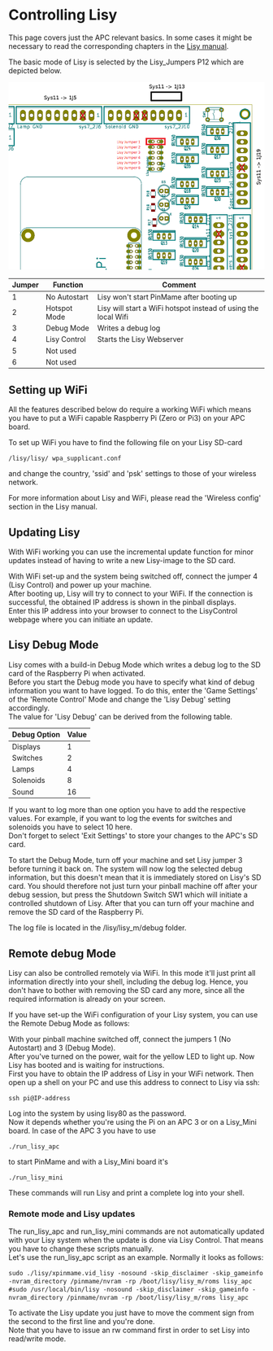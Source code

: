 # Controlling Lisy

This page covers just the APC relevant basics. In some cases it might be necessary to read the corresponding chapters in the [Lisy manual](https://lisy.dev/documentation.html).

The basic mode of Lisy is selected by the Lisy_Jumpers P12 which are depicted below.

![Lisy Jumper](https://github.com/AmokSolderer/APC/blob/master/DOC/PICS/LisyJumper.png)

|Jumper|Function|Comment|
|--|--|--|
|1|No Autostart|Lisy won't start PinMame after booting up|
|2|Hotspot Mode|Lisy will start a WiFi hotspot instead of using the local Wifi|
|3|Debug Mode|Writes a debug log|
|4|Lisy Control|Starts the Lisy Webserver|
|5|Not used||
|6|Not used||

## Setting up WiFi

All the features described below do require a working WiFi which means you have to put a WiFi capable Raspberry Pi (Zero or Pi3) on your APC board.

To set up WiFi you have to find the following file on your Lisy SD-card

    /lisy/lisy/ wpa_supplicant.conf
    
and change the country, 'ssid' and 'psk' settings to those of your wireless network.

For more information about Lisy and WiFi, please read the 'Wireless config' section in the Lisy manual.

## Updating Lisy

With WiFi working you can use the incremental update function for minor updates instead of having to write a new Lisy-image to the SD card. 

With WiFi set-up and the system being switched off, connect the jumper 4 (Lisy Control) and power up your machine.  
After booting up, Lisy will try to connect to your WiFi. If the connection is successful, the obtained IP address is shown in the pinball displays.  
Enter this IP address into your browser to connect to the LisyControl webpage where you can initiate an update.

## Lisy Debug Mode

Lisy comes with a build-in Debug Mode which writes a debug log to the SD card of the Raspberry Pi when activated.  
Before you start the Debug mode you have to specify what kind of debug information you want to have logged. To do this, enter the 'Game Settings' of the 'Remote Control' Mode and change the 'Lisy Debug' setting accordingly.  
The value for 'Lisy Debug' can be derived from the following table.

|Debug Option|Value|
|--|--|
|Displays|1|
|Switches|2|
|Lamps|4|
|Solenoids|8|
|Sound|16|

If you want to log more than one option you have to add the respective values. For example, if you want to log the events for switches and solenoids you have to select 10 here.  
Don't forget to select 'Exit Settings' to store your changes to the APC's SD card.

To start the Debug Mode, turn off your machine and set Lisy jumper 3 before turning it back on. The system will now log the selected debug information, but this doesn't mean that it is immediately stored on Lisy's SD card. You should therefore not just turn your pinball machine off after your debug session, but press the Shutdown Switch SW1 which will initiate a controlled shutdown of Lisy. After that you can turn off your machine and remove the SD card of the Raspberry Pi.

The log file is located in the /lisy/lisy_m/debug folder.

## Remote debug Mode

Lisy can also be controlled remotely via WiFi. In this mode it'll just print all information directly into your shell, including the debug log. Hence, you don't have to bother with removing the SD card any more, since all the required information is already on your screen.

If you have set-up the WiFi configuration of your Lisy system, you can use the Remote Debug Mode as follows:

With your pinball machine switched off, connect the jumpers 1 (No Autostart) and 3 (Debug Mode).  
After you've turned on the power, wait for the yellow LED to light up. Now Lisy has booted and is waiting for instructions.  
First you have to obtain the IP address of Lisy in your WiFi network. Then open up a shell on your PC and use this address to connect to Lisy via ssh: 
 
    ssh pi@IP-address

Log into the system by using lisy80 as the password.  
Now it depends whether you're using the Pi on an APC 3 or on a Lisy_Mini board. In case of the APC 3 you have to use

    ./run_lisy_apc
    
to start PinMame and with a Lisy_Mini board it's

    ./run_lisy_mini
    
These commands will run Lisy and print a complete log into your shell.

### Remote mode and Lisy updates

The run_lisy_apc and run_lisy_mini commands are not automatically updated with your Lisy system when the update is done via Lisy Control. That means you have to change these scripts manually.  
Let's use the run_lisy_apc script as an example. Normally it looks as follows:

    sudo ./lisy/xpinmame.vid_lisy -nosound -skip_disclaimer -skip_gameinfo -nvram_directory /pinmame/nvram -rp /boot/lisy/lisy_m/roms lisy_apc
    #sudo /usr/local/bin/lisy -nosound -skip_disclaimer -skip_gameinfo -nvram_directory /pinmame/nvram -rp /boot/lisy/lisy_m/roms lisy_apc
    
To activate the Lisy update you just have to move the comment sign from the second to the first line and you're done.  
Note that you have to issue an rw command first in order to set Lisy into read/write mode.
